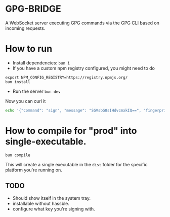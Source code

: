 # GPG-BRIDGE

A WebSocket server executing GPG commands via the GPG CLI based on incoming requests.

# How to run

- Install dependencies: `bun i`
- If you have a custom npm registry configured, you might need to do

```
export NPM_CONFIG_REGISTRY=https://registry.npmjs.org/
bun install
```

- Run the server `bun dev`

Now you can curl it

```bash
echo '{"command": "sign", "message": "SGVsbG8sIHdvcmxkIQ==", "fingerprint": "YOUR_GPG_KEY_FINGERPRINT"}' | websocat ws://localhost:5151
```

# How to compile for "prod" into single-executable.

`bun compile`

This will create a single executable in the `dist` folder for the specific platform you're running on.

## TODO

- Should show itself in the system tray.
- installable without hassble.
- configure what key you're signing with.
